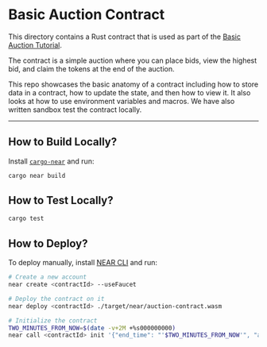 # Basic Auction Contract 

This directory contains a Rust contract that is used as part of the [Basic Auction Tutorial](https://docs.near.org/tutorials/auction/basic-auction).

The contract is a simple auction where you can place bids, view the highest bid, and claim the tokens at the end of the auction.

This repo showcases the basic anatomy of a contract including how to store data in a contract, how to update the state, and then how to view it. It also looks at how to use environment variables and macros. We have also written sandbox test the contract locally.

---

## How to Build Locally?

Install [`cargo-near`](https://github.com/near/cargo-near) and run:

```bash
cargo near build
```

## How to Test Locally?

```bash
cargo test
```

## How to Deploy?

To deploy manually, install [NEAR CLI](https://docs.near.org/tools/near-cli#installation) and run:

```bash
# Create a new account
near create <contractId> --useFaucet

# Deploy the contract on it
near deploy <contractId> ./target/near/auction-contract.wasm

# Initialize the contract
TWO_MINUTES_FROM_NOW=$(date -v+2M +%s000000000)
near call <contractId> init '{"end_time": "'$TWO_MINUTES_FROM_NOW'", "auctioneer": "<auctioneerAccountId>"}' --accountId <contractId>
```
